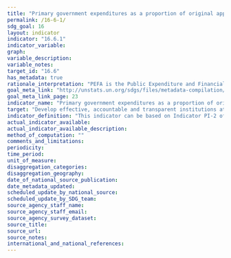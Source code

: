 ```yaml
---
title: "Primary government expenditures as a proportion of original approved budget, by sector (or by budget codes or similar)"
permalink: /16-6-1/
sdg_goal: 16
layout: indicator
indicator: "16.6.1"
indicator_variable: 
graph: 
variable_description: 
variable_notes: 
target_id: "16.6"
has_metadata: true
rationale_interpretation: "PEFA is the Public Expenditure and Financial Accountability programme started in 2001 to develop a country-led agenda on public financial management reform, ie. a government-led reform programme for which analytical work, reform design, implementation and monitoring reflect country priorities and are integrated into governments' institutional structures. PEFA Indicator PI-2 on the composition of expenditure out-turn compared to original approved budget works at the administrative level to calculate variance for the main budgetary heads (votes) of ministries, departments and agencies, which are included in the approved budget."
goal_meta_link: "http://unstats.un.org/sdgs/files/metadata-compilation/Metadata-Goal-16.pdf"
goal_meta_link_page: 23
indicator_name: "Primary government expenditures as a proportion of original approved budget, by sector (or by budget codes or similar)"
target: "Develop effective, accountable and transparent institutions at all levels."
indicator_definition: "This indicator can be based on Indicator PI-2 of the Public Expenditure and Financial Accountability (PEFA) dataset: composition of expenditure outturn compared to original approved budget, considers (i) the variation between approved budget and final expenditure for the year for each major function (comparable to a sector) (ii) variation in expenditure from the original budget by economic classification and (iii) the average amount charged to the contingency reserve over the last 3 years."
actual_indicator_available: 
actual_indicator_available_description: 
method_of_computation: ""
comments_and_limitations: 
periodicity: 
time_period: 
unit_of_measure: 
disaggregation_categories: 
disaggregation_geography: 
date_of_national_source_publication: 
date_metadata_updated: 
scheduled_update_by_national_source: 
scheduled_update_by_SDG_team: 
source_agency_staff_name: 
source_agency_staff_email: 
source_agency_survey_dataset: 
source_title: 
source_url: 
source_notes: 
international_and_national_references: 
---
```


